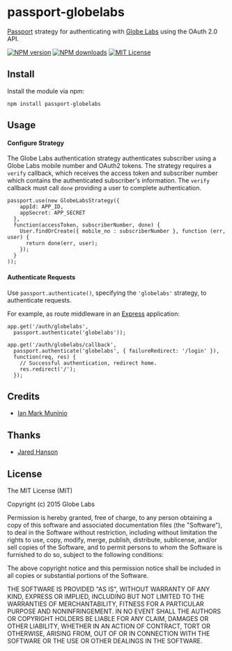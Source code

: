 # passport-globelabs

[Passport](http://passportjs.org/) strategy for authenticating with [Globe Labs](http://www.globelabs.com.ph/) using the OAuth 2.0 API.

[![NPM version][npm-version-image]][npm-url] [![NPM downloads][npm-downloads-image]][npm-url] [![MIT License][license-image]][license-url]

## Install

Install the module via npm:

    npm install passport-globelabs

## Usage

#### Configure Strategy

The Globe Labs authentication strategy authenticates subscriber using a Globe Labs mobile number
and OAuth2 tokens.  The strategy requires a `verify` callback, which receives the
access token and subscriber number which
contains the authenticated subscriber's information. The `verify` callback must
call `done` providing a user to complete authentication.

    passport.use(new GlobeLabsStrategy({
        appId: APP_ID,
        appSecret: APP_SECRET
      },
      function(accessToken, subscriberNumber, done) {
        User.findOrCreate({ mobile_no : subscriberNumber }, function (err, user) {
          return done(err, user);
        });
      }
    ));

#### Authenticate Requests

Use `passport.authenticate()`, specifying the `'globelabs'` strategy, to
authenticate requests.

For example, as route middleware in an [Express](http://expressjs.com/)
application:

    app.get('/auth/globelabs',
      passport.authenticate('globelabs'));

    app.get('/auth/globelabs/callback', 
      passport.authenticate('globelabs', { failureRedirect: '/login' }),
      function(req, res) {
        // Successful authentication, redirect home.
        res.redirect('/');
      });

## Credits

- [Ian Mark Muninio](http://github.com/ianmuninio)

## Thanks

- [Jared Hanson](http://github.com/jaredhanson)

## License

The MIT License (MIT)

Copyright (c) 2015 Globe Labs

Permission is hereby granted, free of charge, to any person obtaining a copy
of this software and associated documentation files (the "Software"), to deal
in the Software without restriction, including without limitation the rights
to use, copy, modify, merge, publish, distribute, sublicense, and/or sell
copies of the Software, and to permit persons to whom the Software is
furnished to do so, subject to the following conditions:

The above copyright notice and this permission notice shall be included in all
copies or substantial portions of the Software.

THE SOFTWARE IS PROVIDED "AS IS", WITHOUT WARRANTY OF ANY KIND, EXPRESS OR
IMPLIED, INCLUDING BUT NOT LIMITED TO THE WARRANTIES OF MERCHANTABILITY,
FITNESS FOR A PARTICULAR PURPOSE AND NONINFRINGEMENT. IN NO EVENT SHALL THE
AUTHORS OR COPYRIGHT HOLDERS BE LIABLE FOR ANY CLAIM, DAMAGES OR OTHER
LIABILITY, WHETHER IN AN ACTION OF CONTRACT, TORT OR OTHERWISE, ARISING FROM,
OUT OF OR IN CONNECTION WITH THE SOFTWARE OR THE USE OR OTHER DEALINGS IN THE
SOFTWARE.

[license-image]: http://img.shields.io/badge/license-MIT-blue.svg?style=flat
[license-url]: LICENSE

[npm-url]: https://npmjs.org/package/passport-globelabs
[npm-version-image]: http://img.shields.io/npm/v/passport-globelabs.svg?style=flat
[npm-downloads-image]: http://img.shields.io/npm/dm/passport-globelabs.svg?style=flat